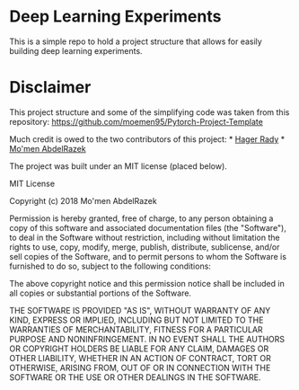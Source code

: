 # Deep Learning Experiments
This is a simple repo to hold a project structure that allows for easily building deep learning experiments. 


# Disclaimer
This project structure and some of the simplifying code was taken from this repository: https://github.com/moemen95/Pytorch-Project-Template

Much credit is owed to the two contributors of this project:
    * [Hager Rady](https://github.com/hagerrady13)
    * [Mo'men AbdelRazek](https://github.com/moemen95)


The project was built under an MIT license (placed below).

MIT License

Copyright (c) 2018 Mo'men AbdelRazek

Permission is hereby granted, free of charge, to any person obtaining a copy
of this software and associated documentation files (the "Software"), to deal
in the Software without restriction, including without limitation the rights
to use, copy, modify, merge, publish, distribute, sublicense, and/or sell
copies of the Software, and to permit persons to whom the Software is
furnished to do so, subject to the following conditions:

The above copyright notice and this permission notice shall be included in all
copies or substantial portions of the Software.

THE SOFTWARE IS PROVIDED "AS IS", WITHOUT WARRANTY OF ANY KIND, EXPRESS OR
IMPLIED, INCLUDING BUT NOT LIMITED TO THE WARRANTIES OF MERCHANTABILITY,
FITNESS FOR A PARTICULAR PURPOSE AND NONINFRINGEMENT. IN NO EVENT SHALL THE
AUTHORS OR COPYRIGHT HOLDERS BE LIABLE FOR ANY CLAIM, DAMAGES OR OTHER
LIABILITY, WHETHER IN AN ACTION OF CONTRACT, TORT OR OTHERWISE, ARISING FROM,
OUT OF OR IN CONNECTION WITH THE SOFTWARE OR THE USE OR OTHER DEALINGS IN THE
SOFTWARE.